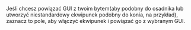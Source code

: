 Jeśli chcesz powiązać GUI z twoim bytem(aby podobny do osadnika lub utworzyć niestandardowy ekwipunek podobny do konia, na przykład), zaznacz to pole, aby włączyć ekwipunek i powiązać go z wybranym GUI.